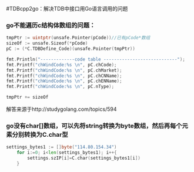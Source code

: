 #TDBcpp2go：解决TDB中接口用Go语言调用的问题

### go不能遍历c结构体数组的问题：
```go
tmpPtr := uintptr(unsafe.Pointer(pCode))//已有pCode*数组
sizeOf := unsafe.Sizeof(*pCode)
pC := (*C.TDBDefine_Code)(unsafe.Pointer(tmpPtr))

fmt.Println("-------------code table ----------------------------");
fmt.Printf("chWindCode:%s \n", pC.chCode);
fmt.Printf("chWindCode:%s \n", pC.chMarket);
fmt.Printf("chWindCode:%s \n", pC.chCNName);
fmt.Printf("chWindCode:%s \n", pC.chENName);
fmt.Printf("chWindCode:%s \n", pC.nType);

tmpPtr += sizeOf
```
解答来源于http://studygolang.com/topics/594

### go没有char[]数组，可以先将string转换为byte数组，然后再每个元素分别转换为C.char型
```go
settings_bytes1 := []byte("114.80.154.34")
	for i:=0; i<len(settings_bytes1); i++{
		settings.szIP[i]=C.char(settings_bytes1[i])
	}
```
